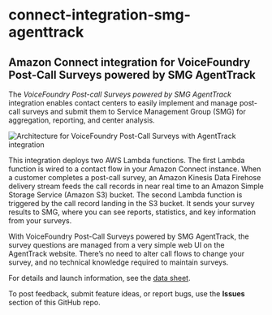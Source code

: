 # connect-integration-smg-agenttrack
## Amazon Connect integration for VoiceFoundry Post-Call Surveys powered by SMG AgentTrack

The *VoiceFoundry Post-call Surveys powered by SMG AgentTrack* integration enables contact centers to easily implement and manage post-call surveys and submit them to Service Management Group (SMG) for aggregation, reporting, and center analysis.

![Architecture for VoiceFoundry Post-Call Surveys with AgentTrack integration](https://d0.awsstatic.com/partner-network/QuickStart/connect/connect-integration-voicefoundry-smg-agenttrack-architecture.png)

This integration deploys two AWS Lambda functions. The first Lambda function is wired to a contact flow in your Amazon Connect instance. When a customer completes a post-call survey, an Amazon Kinesis Data Firehose delivery stream feeds the call records in near real time to an Amazon Simple Storage Service (Amazon S3) bucket. The second Lambda function is triggered by the call record landing in the S3 bucket. It sends your survey results to SMG, where you can see reports, statistics, and key information from your surveys.

With VoiceFoundry Post-Call Surveys powered by SMG AgentTrack, the survey questions are managed from a very simple web UI on the AgentTrack website. There’s no need to alter call flows to change your survey, and no technical knowledge required to maintain surveys.

For details and launch information, see the [data sheet](https://fwd.aws/DJ49V).

To post feedback, submit feature ideas, or report bugs, use the **Issues** section of this GitHub repo.


